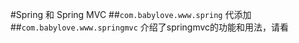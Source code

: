 #Spring 和 Spring MVC
	##`com.babylove.www.spring`
		代添加
	##`com.babylove.www.springmvc`
		介绍了springmvc的功能和用法，请看